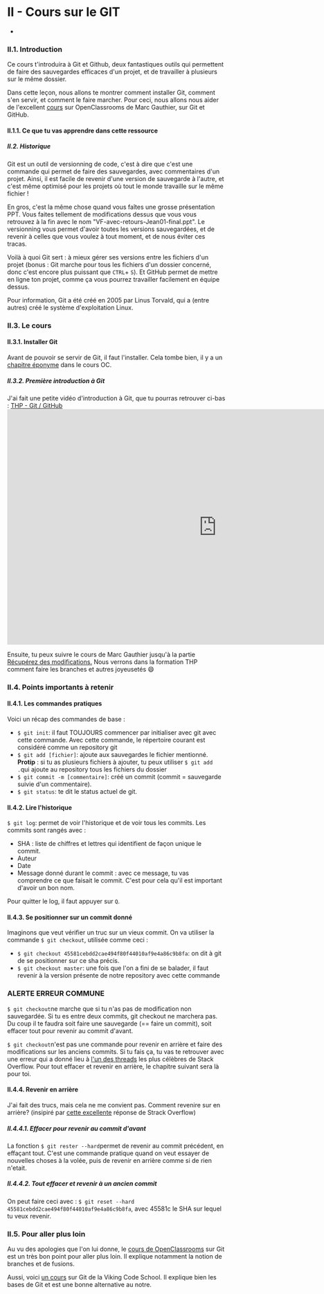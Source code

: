 # II - Cours sur le GIT
-

### **II.1. Introduction**

Ce cours t'introduira à Git et Github, deux fantastiques outils qui permettent de faire des sauvegardes efficaces d'un projet, et de travailler à plusieurs sur le même dossier.

Dans cette leçon, nous allons te montrer comment installer Git, comment s'en servir, et comment le faire marcher. Pour ceci, nous allons nous aider de l'excellent [cours](https://openclassrooms.com/fr/courses/2342361-gerez-votre-code-avec-git-et-github) sur OpenClassrooms de Marc Gauthier, sur Git et GitHub.

#### II.1.1. Ce que tu vas apprendre dans cette ressource

##### II.2. Historique

Git est un outil de versionning de code, c'est à dire que c'est une commande qui permet de faire des sauvegardes, avec commentaires d'un projet. Ainsi, il est facile de revenir d'une version de sauvegarde à l'autre, et c'est même optimisé pour les projets où tout le monde travaille sur le même fichier !

En gros, c'est la même chose quand vous faîtes une grosse présentation PPT. Vous faites tellement de modifications dessus que vous vous retrouvez à la fin avec le nom "VF-avec-retours-Jean01-final.ppt". Le versionning vous permet d'avoir toutes les versions sauvegardées, et de revenir à celles que vous voulez à tout moment, et de nous éviter ces tracas.

Voilà à quoi Git sert : à mieux gérer ses versions entre les fichiers d'un projet (bonus : Git marche pour tous les fichiers d'un dossier concerné, donc c'est encore plus puissant que `CTRL`+ `S`). Et GitHub permet de mettre en ligne ton projet, comme ça vous pourrez travailler facilement en équipe dessus.

Pour information, Git a été créé en 2005 par Linus Torvald, qui a (entre autres) créé le système d'exploitation Linux.

### **II.3. Le cours**

#### II.3.1. Installer Git

Avant de pouvoir se servir de Git, il faut l'installer. Cela tombe bien, il y a un [chapitre éponyme](https://openclassrooms.com/fr/courses/2342361-gerez-votre-code-avec-git-et-github/2433596-installez-git) dans le cours OC.

##### II.3.2. Première introduction à Git

J'ai fait une petite vidéo d'introduction à Git, que tu pourras retrouver ci-bas : [THP - Git / GitHub](https://www.youtube.com/watch?time_continue=5&v=ggaMadCKjko) <iframe width="966" height="543" src="https://www.youtube.com/embed/ggaMadCKjko" frameborder="0" allow="accelerometer; autoplay; encrypted-media; gyroscope; picture-in-picture" allowfullscreen></iframe>


Ensuite, tu peux suivre le cours de Marc Gauthier jusqu'à la partie [Récupérez des modifications.](https://openclassrooms.com/fr/courses/2342361-gerez-votre-code-avec-git-et-github/2433686-recuperez-des-modifications) Nous verrons dans la formation THP comment faire les branches et autres joyeusetés :smile:

### **II.4. Points importants à retenir**

#### II.4.1. Les commandes pratiques

Voici un récap des commandes de base :

* `$ git init`: il faut TOUJOURS commencer par initialiser avec git avec cette commande. Avec cette commande, le répertoire courant est considéré comme un repository git
* `$ git add [fichier]`: ajoute aux sauvegardes le fichier mentionné. **Protip** : si tu as plusieurs fichiers à ajouter, tu peux utiliser `$ git add .`qui ajoute au repository tous les fichiers du dossier
* `$ git commit -m [commentaire]`: créé un commit (commit = sauvegarde suivie d'un commentaire).
* `$ git status`: te dit le status actuel de git.

#### II.4.2. Lire l'historique

`$ git log`: permet de voir l'historique et de voir tous les commits. Les commits sont rangés avec :

* SHA : liste de chiffres et lettres qui identifient de façon unique le commit.
* Auteur
* Date
* Message donné durant le commit : avec ce message, tu vas comprendre ce que faisait le commit. C'est pour cela qu'il est important d'avoir un bon nom.

Pour quitter le log, il faut appuyer sur `Q`.

#### II.4.3. Se positionner sur un commit donné

Imaginons que veut vérifier un truc sur un vieux commit. On va utiliser la commande `$ git checkout`, utilisée comme ceci :

* `$ git checkout 45581cebdd2cae494f80f44010af9e4a86c9b8fa`: on dit à git de se positionner sur ce sha précis.
* `$ git checkout master`: une fois que l'on a fini de se balader, il faut revenir à la version présente de notre repository avec cette commande

### ALERTE ERREUR COMMUNE

`$ git checkout`ne marche que si tu n'as pas de modification non sauvegardée. Si tu es entre deux commits, git checkout ne marchera pas. Du coup il te faudra soit faire une sauvegarde (== faire un commit), soit effacer tout pour revenir au commit d'avant.

`$ git checkout`n'est pas une commande pour revenir en arrière et faire des modifications sur les anciens commits. Si tu fais ça, tu vas te retrouver avec une erreur qui a donné lieu à [l'un des threads](https://stackoverflow.com/questions/5772192/how-can-i-reconcile-detached-head-with-master-origin) les plus célèbres de Stack Overflow. Pour tout effacer et revenir en arrière, le chapitre suivant sera là pour toi.

#### II.4.4. Revenir en arrière

J'ai fait des trucs, mais cela ne me convient pas. Comment revenire sur en arrière? (insipiré par [cette excellente](https://stackoverflow.com/questions/4114095/how-to-revert-a-git-repository-to-a-previous-commit/4114122#4114122) réponse de Strack Overflow)

##### II.4.4.1. Effacer pour revenir au commit d'avant

La fonction `$ git rester --hard`permet de revenir au commit précédent, en effaçant tout. C'est une commande pratique quand on veut essayer de nouvelles choses à la volée, puis de revenir en arrière comme si de rien n'etait.

##### II.4.4.2. Tout effacer et revenir à un ancien commit

On peut faire ceci avec : `$ git reset --hard 45581cebdd2cae494f80f44010af9e4a86c9b8fa`, avec 45581c le SHA sur lequel tu veux revenir. 

### **II.5. Pour aller plus loin**

Au vu des apologies que l'on lui donne, le [cours de OpenClassrooms](https://openclassrooms.com/fr/courses/2342361-gerez-votre-code-avec-git-et-github) sur Git est un très bon point pour aller plus loin. Il explique notamment la notion de branches et de fusions.

Aussi, voici [un cours](https://www.vikingcodeschool.com/web-development-basics/getting-to-know-git) sur Git de la Viking Code School. Il explique bien les bases de Git et est une bonne alternative au notre.
